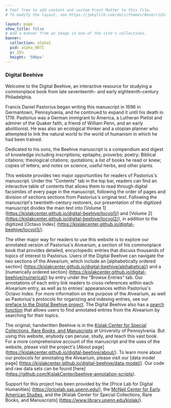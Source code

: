 ```yaml
---
# Feel free to add content and custom Front Matter to this file.
# To modify the layout, see https://jekyllrb.com/docs/themes/#overriding-theme-defaults

layout: page
show_title: false
# Add a banner from an image in one of the site's collections.
banner:
  collection: alpha1
  pid: alpha_0071
  y: 25%
  height: '500px'
---
```


### Digital Beehive

Welcome to the Digital Beehive, an interactive resource for studying a commonplace book from late seventeenth- and early eighteenth-century Philadelphia.

Francis Daniel Pastorius began writing this manuscript in 1696 in Germantown, Pennsylvania, and he continued to expand it until his death in 1719. Pastorius was a German immigrant to America, a Lutheran Pietist and admirer of the Quaker faith, a friend of William Penn, and an early abolitionist. He was also an ecological thinker and a utopian planner who attempted to link the natural world to the world of humanism in which he had been trained.

Dedicated to his sons, the Beehive manuscript is a compendium and digest of knowledge including inscriptions; epitaphs; proverbs; poetry; Biblical citations; theological citations; quotations; a list of books he read or knew; copies of letters; and notes on science, useful herbs, and other plants.

This website provides two major opportunities for readers of Pastorius's manuscript. Under the "Contents"
tab in the top bar, readers can find an interactive table of contents that allows them to read through
digital facsimiles of every page in the manuscript, following the order of pages and division of sections
sections from Pastorius's original text. Following the manuscript's twentieth-century restorers, our
presentation of the digitized manuscript divides the main text into [Volume 1]
(https://kislakcenter.github.io/digital-beehive/tocvol1/) and [Volume 2]
(https://kislakcenter.github.io/digital-beehive/tocvol2/), in addition to the digitized [Octavo Index]
(https://kislakcenter.github.io/digital-beehive/tocvol3/).

The other major way for readers to use this website is to explore our annotated version of Pastorius's
Alvearium, a section of his commonplace book that provides detailed, encyclopedic entries that discuss
thousands of topics of interest to Pastorius. Users of the Digital Beehive can navigate the two sections of the Alvearium, which include an [alphabetically ordered section]
(https://kislakcenter.github.io/digital-beehive/alphabetical/) and a [numerically ordered section]
(https://kislakcenter.github.io/digital-beehive/numerical/) by entry under the "Browse Entries" tab. Our
annotations of each entry link readers to cross-references within each Alvearium entry, as well as to
entries' appearances within Pastorius's Octavo Index. For more information on the purpose of the Alvearium,
as well as Pastorius's protocols for organizing and indexing entries, see our [preface to the Digital
Beehive project](https://kislakcenter.github.io/digital-beehive/about/). The Digital Beehive also has a
[search function](https://kislakcenter.github.io/digital-beehive/search/) that allows users to find
annotated entries from the Alvearium by searching for their topics.

The original, handwritten Beehive is in the [Kislak Center for Special Collections, Rare Books, and
Manuscripts](https://www.library.upenn.edu/kislak) at University of Pennsylvania. But using this website,
anybody can peruse, study, and teach this vast book. For a more comprehensive account of the manuscript and
the uses of the website, please visit the project's [About page]
(https://kislakcenter.github.io/digital-beehive/about/). To learn more about our protocols for annotating
the Alvearium, please visit our [data model page]
(https://kislakcenter.github.io/digital-beehive/data-model/). Our code and raw data sets can be found [here]
(https://github.com/KislakCenter/beehive-annotation-scripts).

Support for this project has been provided by the [Price Lab for Digital Humanities]
(https://pricelab.sas.upenn.edu/), the [McNeil Center for Early American Studies](https://www.mceas.org),
and the [Kislak Center for Special Collections, Rare Books, and Manuscripts]
(https://www.library.upenn.edu/kislak/).